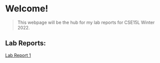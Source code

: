 # Welcome! 

> This webpage will be the hub for my lab reports for CSE15L Winter 2022. 

## Lab Reports: 
[Lab Report 1](https://mramada22.github.io/cse15l-lab-reports/lab-report-1-week-2.html)




